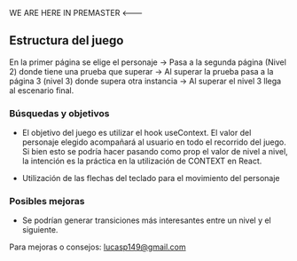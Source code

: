 WE ARE HERE IN PREMASTER <---

## Estructura del juego

En la primer página se elige el personaje 
-> Pasa a la segunda página (Nivel 2) donde tiene una prueba que superar
-> Al superar la prueba pasa a la página 3 (nivel 3) donde supera otra instancia
-> Al superar el nivel 3 llega al escenario final.

### Búsquedas y objetivos

- El objetivo del juego es utilizar el hook useContext. El valor del personaje elegido acompañará al usuario en todo el recorrido del juego. Si bien esto se podría hacer pasando como prop el valor de nivel a nivel, la intención es la práctica en la utilización de CONTEXT en React.

- Utilización de las flechas del teclado para el movimiento del personaje

### Posibles mejoras


- Se podrían generar transiciones más interesantes entre un nivel y el siguiente.

Para mejoras o consejos: lucasp149@gmail.com